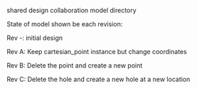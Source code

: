 shared design collaboration model directory

State of model shown be each revision:

Rev -: initial design

Rev A: Keep cartesian_point instance but change coordinates

Rev B: Delete the point and create a new point

Rev C: Delete the hole and create a new hole at a new location


